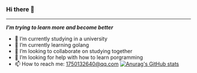 ### Hi there 👋
---
***I'm trying to learn more and become better***
- 🔭 I’m currently studying in a university
- 🌱 I’m currently learning golang
- 👯 I’m looking to collaborate on studying together
- 🤔 I’m looking for help with how to learn porgramming
- 📫 How to reach me: <1750132640@qq.com>
[![Anurag's GitHub stats](https://github-readme-stats.vercel.app/api?username=shplume)](https://github.com/anuraghazra/github-readme-stats)
